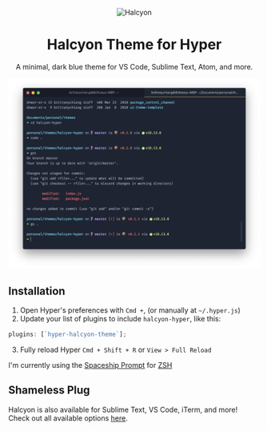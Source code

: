 <p align="center">
  <img alt="Halcyon" src="https://raw.githubusercontent.com/bchiang7/halcyon-vscode/master/images/logo.png" width="100" />
</p>
<h1 align="center">
  Halcyon Theme for Hyper
</h1>
<p align="center">
  A minimal, dark blue theme for VS Code, Sublime Text, Atom, and more.
</p>

![demo](https://raw.githubusercontent.com/bchiang7/halcyon-hyper/master/images/demo.png)

## Installation

1. Open Hyper's preferences with `Cmd +`, (or manually at `~/.hyper.js`)
2. Update your list of plugins to include `halcyon-hyper`, like this:

```js
plugins: [`hyper-halcyon-theme`];
```

3. Fully reload Hyper `Cmd + Shift + R` or `View > Full Reload`

I'm currently using the [Spaceship Prompt](https://github.com/denysdovhan/spaceship-prompt) for [ZSH](http://zsh.org/)

## Shameless Plug

Halcyon is also available for Sublime Text, VS Code, iTerm, and more! Check out all available options [here](https://brittanychiang.com/halcyon-site/).
